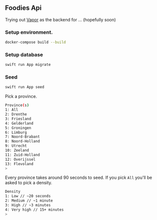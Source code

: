 ## Foodies Api

Trying out [Vapor](https://vapor.codes) as the backend for ... (hopefully soon)

### Setup environment.

```bash
docker-compose build --build
```

### Setup database

```bash
swift run App migrate
```

### Seed

```bash
swift run App seed
```

Pick a province.

```bash
Province(s)
1: All
2: Drenthe
3: Friesland
4: Gelderland
5: Groningen
6: Limburg
7: Noord-Brabant
8: Noord-Holland
9: Utrecht
10: Zeeland
11: Zuid-Holland
12: Overijssel
13: Flevoland
>
```

Every province takes around 90 seconds to seed. If you pick `All` you'll be asked to pick a density.

```bash
Density
1: Low // ~20 seconds
2: Medium // ~1 minute
3: High // ~3 minutes
4: Very high // 15+ minutes
>
```


